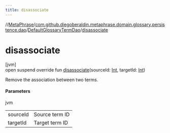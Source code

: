 ```yaml
---
title: disassociate
---
```

//[MetaPhrase](../../../index.html)/[com.github.diegoberaldin.metaphrase.domain.glossary.persistence.dao](../index.html)/[DefaultGlossaryTermDao](index.html)/[disassociate](disassociate.html)



# disassociate



[jvm]\
open suspend override fun [disassociate](disassociate.html)(sourceId: [Int](https://kotlinlang.org/api/latest/jvm/stdlib/kotlin/-int/index.html), targetId: [Int](https://kotlinlang.org/api/latest/jvm/stdlib/kotlin/-int/index.html))



Remove the association between two terms.



#### Parameters


jvm

| | |
|---|---|
| sourceId | Source term ID |
| targetId | Target term ID |




